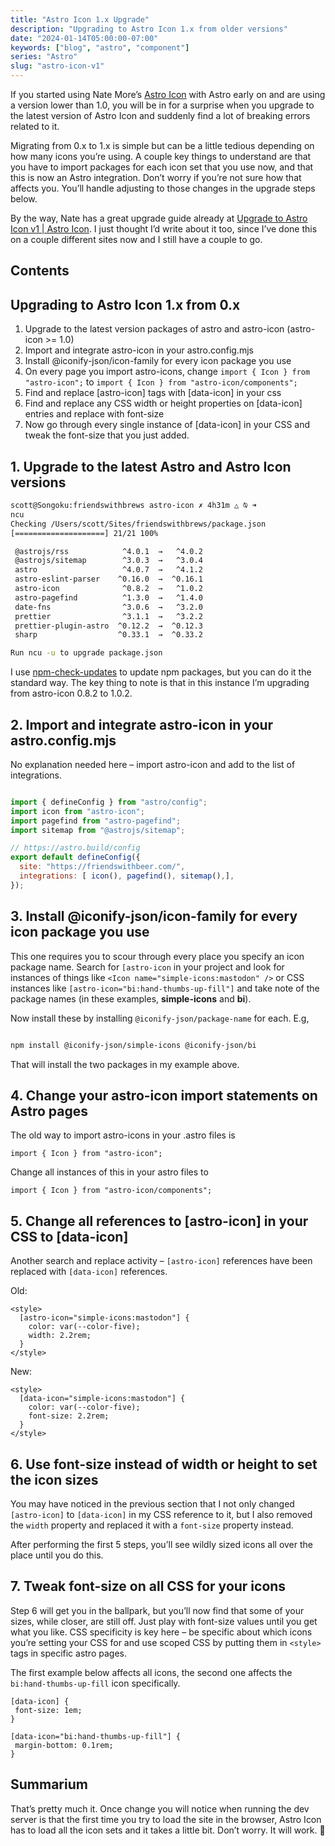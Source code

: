 ```yaml
---
title: "Astro Icon 1.x Upgrade"
description: "Upgrading to Astro Icon 1.x from older versions"
date: "2024-01-14T05:00:00-07:00"
keywords: ["blog", "astro", "component"]
series: "Astro"
slug: "astro-icon-v1"
---
```


If you started using Nate More’s [Astro Icon](https://www.astroicon.dev) with Astro early on and are using a version lower than 1.0, you will be in for a surprise when you upgrade to the latest version of Astro Icon and suddenly find a lot of breaking errors related to it.

Migrating from 0.x to 1.x is simple but can be a little tedious depending on how many icons you’re using. A couple key things to understand are that you have to import packages for each icon set that you use now, and that this is now an Astro integration. Don’t worry if you’re not sure how that affects you. You’ll handle adjusting to those changes in the upgrade steps below.

By the way, Nate has a great upgrade guide already at [Upgrade to Astro Icon v1 | Astro Icon](https://www.astroicon.dev/guides/upgrade/v1/). I just thought I’d write about it too, since I’ve done this on a couple different sites now and I still have a couple to go.

## Contents

## Upgrading to Astro Icon 1.x from 0.x

1. Upgrade to the latest version packages of astro and astro-icon (astro-icon >= 1.0)
2. Import and integrate astro-icon in your astro.config.mjs
3. Install @iconify-json/icon-family for every icon package you use
4. On every page you import astro-icons, change `import { Icon } from "astro-icon";` to `import { Icon } from "astro-icon/components";`
5. Find and replace [astro-icon] tags with [data-icon] in your css
6. Find and replace any CSS width or height properties on [data-icon] entries and replace with font-size
7. Now go through every single instance of [data-icon] in your CSS and tweak the font-size that you just added.

## 1. Upgrade to the latest Astro and Astro Icon versions

```bash {10}
scott@Songoku:friendswithbrews astro-icon ✗ 4h31m △ ⍉ ➜
ncu
Checking /Users/scott/Sites/friendswithbrews/package.json
[====================] 21/21 100%

 @astrojs/rss            ^4.0.1  →   ^4.0.2
 @astrojs/sitemap        ^3.0.3  →   ^3.0.4
 astro                   ^4.0.7  →   ^4.1.2
 astro-eslint-parser    ^0.16.0  →  ^0.16.1
 astro-icon              ^0.8.2  →   ^1.0.2
 astro-pagefind          ^1.3.0  →   ^1.4.0
 date-fns                ^3.0.6  →   ^3.2.0
 prettier                ^3.1.1  →   ^3.2.2
 prettier-plugin-astro  ^0.12.2  →  ^0.12.3
 sharp                  ^0.33.1  →  ^0.33.2

Run ncu -u to upgrade package.json
```

I use [npm-check-updates](https://www.npmjs.com/package/npm-check-updates) to update npm packages, but you can do it the standard way.  The key thing to note is that in this instance I’m upgrading from astro-icon 0.8.2 to 1.0.2.

## 2. Import and integrate astro-icon in your astro.config.mjs

No explanation needed here – import astro-icon and add to the list of integrations.

```js title="astro.config.mjs" {2, 9}

import { defineConfig } from "astro/config";
import icon from "astro-icon";
import pagefind from "astro-pagefind";
import sitemap from "@astrojs/sitemap";

// https://astro.build/config
export default defineConfig({
  site: "https://friendswithbeer.com/",
  integrations: [ icon(), pagefind(), sitemap(),],
});

```

## 3. Install @iconify-json/icon-family for every icon package you use

This one requires you to scour through every place you specify an icon package name. Search for `[astro-icon` in your project and look for instances of things like `<Icon name="simple-icons:mastodon" />` or CSS instances like `[astro-icon="bi:hand-thumbs-up-fill"]` and take note of the package names (in these examples, **simple-icons** and **bi**).

Now install these by installing `@iconify-json/package-name` for each. E.g,

```bash

npm install @iconify-json/simple-icons @iconify-json/bi
```

That will install the two packages in my example above.

## 4. Change your astro-icon import statements on Astro pages

The old way to import astro-icons in your .astro files is

```astro
import { Icon } from "astro-icon";
```

Change all instances of this in your astro files to

```astro
import { Icon } from "astro-icon/components";
```

## 5. Change all references to [astro-icon] in your CSS to [data-icon]

Another search and replace activity – `[astro-icon]` references have been replaced with `[data-icon]` references.

Old:

```astro {2}
<style>
  [astro-icon="simple-icons:mastodon"] {
    color: var(--color-five);
    width: 2.2rem;
  }
</style>
```

New:

```astro {2}
<style>
  [data-icon="simple-icons:mastodon"] {
    color: var(--color-five);
    font-size: 2.2rem;
  }
</style>
```

## 6. Use font-size instead of width or height to set the icon sizes

You may have noticed in the previous section that I not only changed `[astro-icon]` to `[data-icon]` in my CSS reference to it, but I also removed the `width` property and replaced it with a `font-size` property instead.

After performing the first 5 steps, you’ll see wildly sized icons all over the place until you do this.

## 7. Tweak font-size on all CSS for your icons

Step 6 will get you in the ballpark, but you’ll now find that some of your sizes, while closer, are still off. Just play with font-size values until you get what you like. CSS specificity is key here – be specific about which icons you’re setting your CSS for and use scoped CSS by putting them in `<style>` tags in specific astro pages.

The first example below affects all icons, the second one affects the `bi:hand-thumbs-up-fill` icon specifically.

```astro {1}
[data-icon] {
 font-size: 1em;
}
```

```astro {1}
[data-icon="bi:hand-thumbs-up-fill"] {
 margin-bottom: 0.1rem;
}
```

## Summarium

That’s pretty much it. Once change you will notice when running the dev server is that the first time you try to load the site in the browser, Astro Icon has to load all the icon sets and it takes a little bit. Don’t worry. It will work. 🙂
